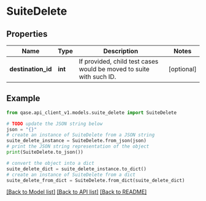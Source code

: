 # SuiteDelete


## Properties

Name | Type | Description | Notes
------------ | ------------- | ------------- | -------------
**destination_id** | **int** | If provided, child test cases would be moved to suite with such ID. | [optional] 

## Example

```python
from qase.api_client_v1.models.suite_delete import SuiteDelete

# TODO update the JSON string below
json = "{}"
# create an instance of SuiteDelete from a JSON string
suite_delete_instance = SuiteDelete.from_json(json)
# print the JSON string representation of the object
print(SuiteDelete.to_json())

# convert the object into a dict
suite_delete_dict = suite_delete_instance.to_dict()
# create an instance of SuiteDelete from a dict
suite_delete_from_dict = SuiteDelete.from_dict(suite_delete_dict)
```
[[Back to Model list]](../README.md#documentation-for-models) [[Back to API list]](../README.md#documentation-for-api-endpoints) [[Back to README]](../README.md)


